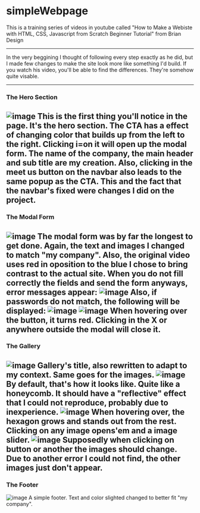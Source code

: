 # simpleWebpage
This is a training series of videos in youtube called "How to Make a Webiste with HTML, CSS, Javascript from Scratch Beginner Tutorial" from Brian Design

---
In the very beggining I thought of following every step exactly as he did, but I made few changes to make the site look more like something I'd build.
If you watch his video, you'll be able to find the differences. They're somehow quite visable.

---
### The Hero Section
![image](https://user-images.githubusercontent.com/98365101/222640981-75686362-1d8a-40c9-8074-258188c326c0.png)
This is the first thing you'll notice in the page. It's the hero section. The CTA has a effect of changing color that builds up from the left to the right.
Clicking i=on it will open up the modal form.
The name of the company, the main header and sub title are my creation. Also, clicking in the meet us button on the navbar also leads to the same popup as the CTA.
This and the fact that the navbar's fixed were changes I did on the project.
---
### The Modal Form
![image](https://user-images.githubusercontent.com/98365101/222641318-d395aeee-d22f-419b-b7d3-38a8842c1a11.png)
The modal form was by far the longest to get done.
Again, the text and images I changed to match "my company". Also, the original video uses red in oposition to the blue I chose to bring contrast to the actual site.
When you do not fill correctly the fields and send the form anyways, error messages appear:
![image](https://user-images.githubusercontent.com/98365101/222641600-381b9389-62a3-4dce-96eb-ebc30ba8abd8.png)
Also, if passwords do not match, the following will be displayed:
![image](https://user-images.githubusercontent.com/98365101/222641708-6e83725b-cd4a-4047-aed7-d34021bb3f11.png)
![image](https://user-images.githubusercontent.com/98365101/222641735-0cd42be1-b136-4d44-bb3d-b22e8102141c.png)
When hovering over the button, it turns red.
Clicking in the X or anywhere outside the modal will close it.
---
### The Gallery
![image](https://user-images.githubusercontent.com/98365101/222641849-f1c52652-b2ab-4ecf-941d-46293b86f47b.png)
Gallery's title, also rewritten to adapt to my context. Same goes for the images.
![image](https://user-images.githubusercontent.com/98365101/222641937-89ed9b5c-6519-4c7c-a1b2-da5d79e5c791.png)
By default, that's how it looks like. Quite like a honeycomb. It should have a "reflective" effect that I could not reproduce, probably due to inexperience.
![image](https://user-images.githubusercontent.com/98365101/222642164-961b267d-08f8-42d3-9158-3d1c76beeb9f.png)
When hovering over, the hexagon grows and stands out from the rest.
Clicking on any image opens'em and a image slider.
![image](https://user-images.githubusercontent.com/98365101/222642283-acbf49e7-b217-4015-b288-6759b618b1c1.png)
Supposedly when clicking on button or another the images should change. Due to another error I could not find, the other images just don't appear.
---
### The Footer
![image](https://user-images.githubusercontent.com/98365101/222642449-19570250-32b4-4afe-8ee8-89a7165dfaba.png)
A simple footer. Text and color slighted changed to better fit "my company".
